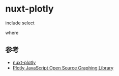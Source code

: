 # nuxt-plotly



include
select

where

## 参考
- [nuxt-plotly](https://nuxt.com/modules/nuxt-plotly)
- [Plotly JavaScript Open Source Graphing Library](https://plotly.com/javascript/)